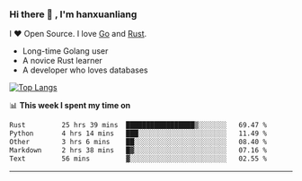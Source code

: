 ### Hi there 👋 , I'm hanxuanliang

<!--
**hanxuanliang/hanxuanliang** is a ✨ _special_ ✨ repository because its `README.md` (this file) appears on your GitHub profile.

Here are some ideas to get you started:

- 🔭 I’m currently working on ...
- 🌱 I’m currently learning ...
- 👯 I’m looking to collaborate on ...
- 🤔 I’m looking for help with ...
- 💬 Ask me about ...
- 📫 How to reach me: ...
- 😄 Pronouns: ...
- ⚡ Fun fact: ...
-->
I ❤ Open Source. I love [Go](https://golang.org) and [Rust](https://www.rust-lang.org/zh-CN/).

* Long-time Golang user
* A novice Rust learner
* A developer who loves databases

[![Top Langs](https://github-readme-stats.vercel.app/api?username=hanxuanliang&show_icons=true&count_private=true&line_height=40)](https://github.com/anuraghazra/github-readme-stats)

📊 **This week I spent my time on**
<!--START_SECTION:waka-->

```txt
Rust         25 hrs 39 mins  █████████████████▒░░░░░░░   69.47 %
Python       4 hrs 14 mins   ███░░░░░░░░░░░░░░░░░░░░░░   11.49 %
Other        3 hrs 6 mins    ██░░░░░░░░░░░░░░░░░░░░░░░   08.40 %
Markdown     2 hrs 38 mins   █▓░░░░░░░░░░░░░░░░░░░░░░░   07.16 %
Text         56 mins         ▓░░░░░░░░░░░░░░░░░░░░░░░░   02.55 %
```

<!--END_SECTION:waka-->

***
